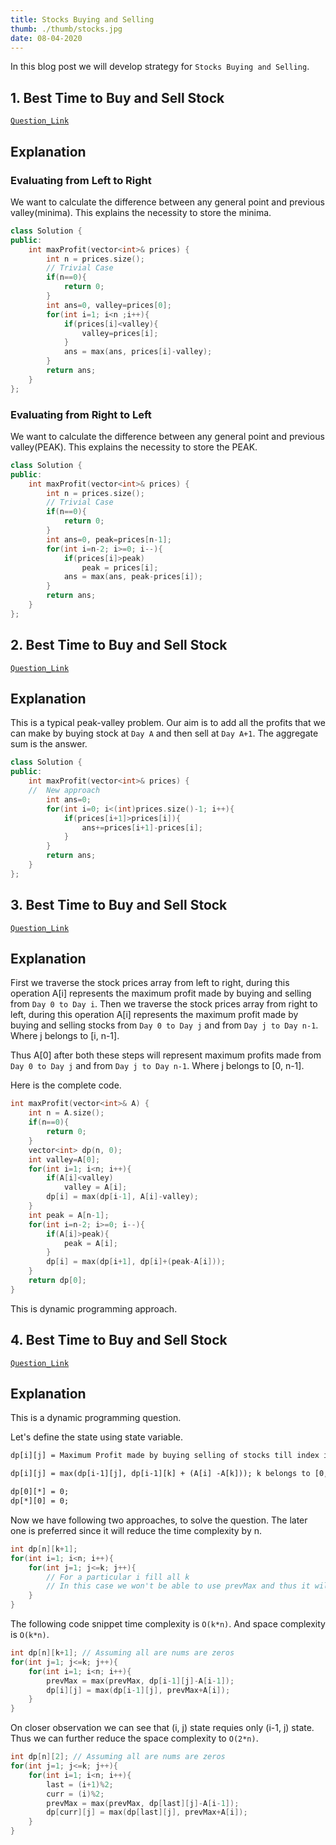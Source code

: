 ```yaml
---
title: Stocks Buying and Selling
thumb: ./thumb/stocks.jpg
date: 08-04-2020
---
```


In this blog post we will develop strategy for `Stocks Buying and Selling`.


## 1. Best Time to Buy and Sell Stock
[`Question_Link`](https://leetcode.com/problems/best-time-to-buy-and-sell-stock/) 

## Explanation

### Evaluating from Left to Right

We want to calculate the difference between any general point and previous valley(minima). This explains the necessity to store the minima.

```cpp
class Solution {
public:
    int maxProfit(vector<int>& prices) {
        int n = prices.size();
        // Trivial Case
        if(n==0){
            return 0;
        }
        int ans=0, valley=prices[0];
        for(int i=1; i<n ;i++){
            if(prices[i]<valley){
                valley=prices[i];
            }
            ans = max(ans, prices[i]-valley);
        }
        return ans;
    }
};
```


### Evaluating from Right to Left


We want to calculate the difference between any general point and previous valley(PEAK). This explains the necessity to store the PEAK.

```cpp
class Solution {
public:
    int maxProfit(vector<int>& prices) {
        int n = prices.size();
        // Trivial Case
        if(n==0){
            return 0;
        }
        int ans=0, peak=prices[n-1];
        for(int i=n-2; i>=0; i--){
            if(prices[i]>peak)
                peak = prices[i];
            ans = max(ans, peak-prices[i]);
        }
        return ans;
    }
};
```



## 2. Best Time to Buy and Sell Stock
[`Question_Link`](https://leetcode.com/problems/best-time-to-buy-and-sell-stock-ii/) 


## Explanation

This is a typical peak-valley problem. Our aim is to add all the profits that we can make by buying stock at `Day A` and then sell at `Day A+1`. The aggregate sum is the answer.

```cpp
class Solution {
public:
    int maxProfit(vector<int>& prices) {
    //  New approach
        int ans=0;
        for(int i=0; i<(int)prices.size()-1; i++){
            if(prices[i+1]>prices[i]){
                ans+=prices[i+1]-prices[i];
            }
        }
        return ans;
    }
};
```


## 3. Best Time to Buy and Sell Stock
[`Question_Link`](https://leetcode.com/problems/best-time-to-buy-and-sell-stock-iii/) 

## Explanation
First we traverse the stock prices array from left to right, during this operation A[i] represents the maximum profit made by buying and selling from `Day 0 to Day i`.
Then we traverse the stock prices array from right to left, during this operation A[i] represents the maximum profit made by buying and selling stocks from `Day 0 to Day j` and from `Day j to Day n-1`. Where j belongs to [i, n-1].

Thus A[0] after both these steps will represent maximum profits made from `Day 0 to Day j` and from `Day j to Day n-1`. Where j belongs to [0, n-1].

Here is the complete code.
```cpp
int maxProfit(vector<int>& A) {
    int n = A.size();
    if(n==0){
        return 0;
    }
    vector<int> dp(n, 0);
    int valley=A[0];
    for(int i=1; i<n; i++){
        if(A[i]<valley)
            valley = A[i];
        dp[i] = max(dp[i-1], A[i]-valley);
    }
    int peak = A[n-1];
    for(int i=n-2; i>=0; i--){
        if(A[i]>peak){
            peak = A[i];
        }
        dp[i] = max(dp[i+1], dp[i]+(peak-A[i]));
    }
    return dp[0];
}
```
This is dynamic programming approach.

## 4. Best Time to Buy and Sell Stock
[`Question_Link`](https://leetcode.com/problems/best-time-to-buy-and-sell-stock-iv/) 

## Explanation

This is a dynamic programming question.

Let's define the state using state variable.

```default
dp[i][j] = Maximum Profit made by buying selling of stocks till index i and atmost j times

dp[i][j] = max(dp[i-1][j], dp[i-1][k] + (A[i] -A[k])); k belongs to [0, i-1]

dp[0][*] = 0;
dp[*][0] = 0;
```

Now we have following two approaches, to solve the question. The later one is preferred since it will reduce the time complexity by n.
```cpp
int dp[n][k+1];
for(int i=1; i<n; i++){
    for(int j=1; j<=k; j++){
        // For a particular i fill all k
        // In this case we won't be able to use prevMax and thus it will increase the time complexity by n;
    }
}
```

The following code snippet time complexity is `O(k*n)`. And space complexity is `O(k*n)`.

```cpp
int dp[n][k+1]; // Assuming all are nums are zeros
for(int j=1; j<=k; j++){
    for(int i=1; i<n; i++){
        prevMax = max(prevMax, dp[i-1][j]-A[i-1]);
        dp[i][j] = max(dp[i-1][j], prevMax+A[i]);
    }
}
```


On closer observation we can see that (i, j) state requies only (i-1, j) state. Thus we can further reduce the space complexity to `O(2*n)`.

```cpp
int dp[n][2]; // Assuming all are nums are zeros
for(int j=1; j<=k; j++){
    for(int i=1; i<n; i++){
        last = (i+1)%2;
        curr = (i)%2;
        prevMax = max(prevMax, dp[last][j]-A[i-1]);
        dp[curr][j] = max(dp[last][j], prevMax+A[i]);
    }
}